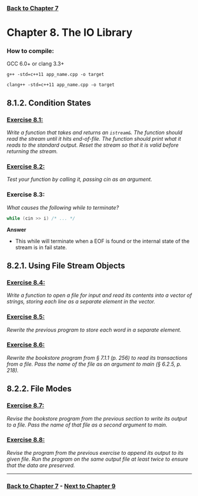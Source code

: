 ### [Back to Chapter 7](../Chapter_07/README.md)

# Chapter 8. The IO Library

### How to compile:

GCC 6.0+ or clang 3.3+

`g++ -std=c++11 app_name.cpp -o target`

`clang++ -std=c++11 app_name.cpp -o target`

## 8.1.2. Condition States


### [Exercise 8.1:](Exercise_01/Ex01.cpp) 

*Write a function that takes and returns an `istream&`. The function should read the stream until it hits end-of-file. The function should print what it reads to the standard output. Reset the stream so that it is valid before returning the stream.*


### [Exercise 8.2:](Exercise_02/Ex02.cpp)

*Test your function by calling it, passing cin as an argument.*

### Exercise 8.3: 

*What causes the following while to terminate?*
```cpp
while (cin >> i) /* ... */
```
**Answer**
- This while will terminate when a EOF is found or the internal state of the stream is in fail state.


## 8.2.1. Using File Stream Objects

### [Exercise 8.4:](Exercise_04/Ex04.cpp)

*Write a function to open a file for input and read its contents into a vector of strings, storing each line as a separate element in the vector.*

### [Exercise 8.5:](Exercise_05/Ex05.cpp)

*Rewrite the previous program to store each word in a separate element.*

### [Exercise 8.6:](Exercise_06/Ex06.cpp)

*Rewrite the bookstore program from § 7.1.1 (p. 256) to read its transactions from a file. Pass the name of the file as an argument to main (§ 6.2.5, p. 218).*


## 8.2.2. File Modes

### [Exercise 8.7:](Exercise_07/Ex07.cpp)

*Revise the bookstore program from the previous section to write its output to a file. Pass the name of that file as a second argument to main.*

### [Exercise 8.8:](Exercise_08/Ex08.cpp)

*Revise the program from the previous exercise to append its output to its given file. Run the program on the same output file at least twice to ensure that the data are preserved.*

----------------------------
### [Back to Chapter 7](../Chapter_07/README.md) - [Next to Chapter 9](../Chapter_09/README.md)